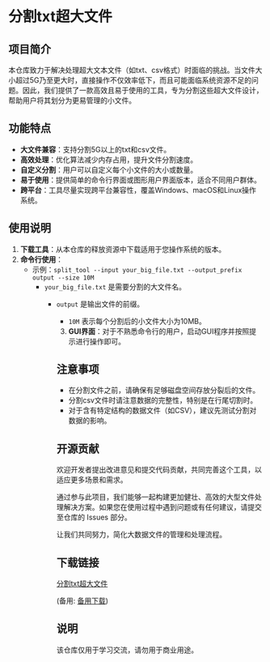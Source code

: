 # 分割txt超大文件

## 项目简介

本仓库致力于解决处理超大文本文件（如txt、csv格式）时面临的挑战。当文件大小超过5G乃至更大时，直接操作不仅效率低下，而且可能面临系统资源不足的问题。因此，我们提供了一款高效且易于使用的工具，专为分割这些超大文件设计，帮助用户将其划分为更易管理的小文件。

## 功能特点

- **大文件兼容**：支持分割5G以上的txt和csv文件。
- **高效处理**：优化算法减少内存占用，提升文件分割速度。
- **自定义分割**：用户可以自定义每个小文件的大小或数量。
- **易于使用**：提供简单的命令行界面或图形用户界面版本，适合不同用户群体。
- **跨平台**：工具尽量实现跨平台兼容性，覆盖Windows、macOS和Linux操作系统。

## 使用说明

1. **下载工具**：从本仓库的释放资源中下载适用于您操作系统的版本。
2. **命令行使用**：
   - 示例：`split_tool --input your_big_file.txt --output_prefix output --size 10M`
        - `your_big_file.txt` 是需要分割的大文件名。
             - `output` 是输出文件的前缀。
                  - `10M` 表示每个分割后的小文件大小为10MB。
                  3. **GUI界面**：对于不熟悉命令行的用户，启动GUI程序并按照提示进行操作即可。

                  ## 注意事项

                  - 在分割文件之前，请确保有足够磁盘空间存放分裂后的文件。
                  - 分割csv文件时请注意数据的完整性，特别是在行尾切割时。
                  - 对于含有特定结构的数据文件（如CSV），建议先测试分割对数据的影响。

                  ## 开源贡献

                  欢迎开发者提出改进意见和提交代码贡献，共同完善这个工具，以适应更多场景和需求。

                  通过参与此项目，我们能够一起构建更加健壮、高效的大型文件处理解决方案。如果您在使用过程中遇到问题或有任何建议，请提交至仓库的 Issues 部分。

                  让我们共同努力，简化大数据文件的管理和处理流程。

                  ## 下载链接
                  [分割txt超大文件](https://pan.quark.cn/s/8fadd2de26ae) 

                  (备用: [备用下载](https://pan.baidu.com/s/1WFsyZksfb6e2K4eK2-z4aQ?pwd=1234))

                  ## 说明

                  该仓库仅用于学习交流，请勿用于商业用途。
